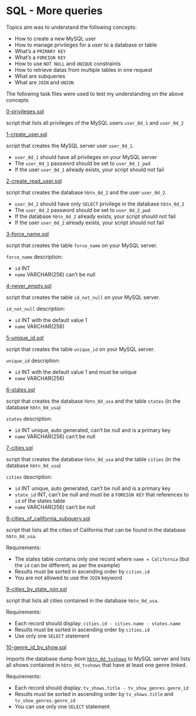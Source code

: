 # SQL - More queries

Topics aim was to understand the following concepts:
* How to create a new MySQL user
* How to manage privileges for a user to a database or table
* What’s a `PRIMARY KEY`
* What’s a `FOREIGN KEY`
* How to use `NOT NULL` and `UNIQUE` constraints
* How to retrieve datas from multiple tables in one request
* What are subqueries
* What are `JOIN` and `UNION`

The following task files were used to test my understanding on the above concepts

[0-privileges.sql](../0x0E-SQL_more_queries/0-privileges.sql)

script that lists all privileges of the MySQL users `user_0d_1` and `user_0d_2`

[1-create_user.sql](../0x0E-SQL_more_queries/1-create_user.sql)

script that creates the MySQL server user `user_0d_1`.

* `user_0d_1` should have all privileges on your MySQL server
* The `user_0d_1` password should be set to `user_0d_1_pwd`
* If the user `user_0d_1` already exists, your script should not fail

[2-create_read_user.sql](../0x0E-SQL_more_queries/2-create_read_user.sql)

script that creates the database `hbtn_0d_2` and the user `user_0d_2`.

* `user_0d_2` should have only `SELECT` privilege in the database `hbtn_0d_2`
* The `user_0d_2` password should be set to `user_0d_2_pwd`
* If the database `hbtn_0d_2` already exists, your script should not fail
* If the user `user_0d_2` already exists, your script should not fail

[3-force_name.sql](../0x0E-SQL_more_queries/3-force_name.sql)

script that creates the table `force_name` on your MySQL server.

`force_name` description:

* `id` INT
* `name` VARCHAR(256) can’t be null

[4-never_empty.sql](../0x0E-SQL_more_queries/4-never_empty.sql)

script that creates the table `id_not_null` on your MySQL server.

`id_not_null` description:

* `id` INT with the default value 1
* `name` VARCHAR(256)

[5-unique_id.sql](../0x0E-SQL_more_queries/5-unique_id.sql)

script that creates the table `unique_id` on your MySQL server.

`unique_id` description:

* `id` INT with the default value 1 and must be unique
* `name` VARCHAR(256)

[6-states.sql](../0x0E-SQL_more_queries/6-states.sql)

script that creates the database `hbtn_0d_usa` and the table `states` (in the database `hbtn_0d_usa`)

`states` description:
* `id` INT unique, auto generated, can’t be null and is a primary key
* `name` VARCHAR(256) can’t be null

[7-cities.sql](../0x0E-SQL_more_queries/7-cities.sql)

script that creates the database `hbtn_0d_usa` and the table `cities` (in the database `hbtn_0d_usa`) 

`cities` description:

* `id` INT unique, auto generated, can’t be null and is a primary key
* `state_id` INT, can’t be null and must be a `FOREIGN KEY` that references to `id` of the states table
* `name` VARCHAR(256) can’t be null

[8-cities_of_california_subquery.sql](../0x0E-SQL_more_queries/8-cities_of_california_subquery.sql)

script that lists all the cities of California that can be found in the database `hbtn_0d_usa`.

Requirements:

* The states table contains only one record where `name = California` (but the `id` can be different, as per the example)
* Results must be sorted in ascending order by `cities.id`
* You are not allowed to use the `JOIN` keyword

[9-cities_by_state_join.sql](../0x0E-SQL_more_queries/9-cities_by_state_join.sql)

script that lists all cities contained in the database `hbtn_0d_usa`.

Requirements:

* Each record should display: `cities.id - cities.name - states.name`
* Results must be sorted in ascending order by `cities.id`
* Use only one `SELECT` statement

[10-genre_id_by_show.sql](../0x0E-SQL_more_queries/10-genre_id_by_show.sql)

Imports the database dump from [`hbtn_0d_tvshows`](../0x0E-SQL_more_queries/dump.sql) to MySQL server
and lists all shows contained in `hbtn_0d_tvshows` that have at least one genre linked.

Requirements:

* Each record should display: `tv_shows.title - tv_show_genres.genre_id`
* Results must be sorted in ascending order by `tv_shows.title` and `tv_show_genres.genre_id`
* You can use only one `SELECT` statement

